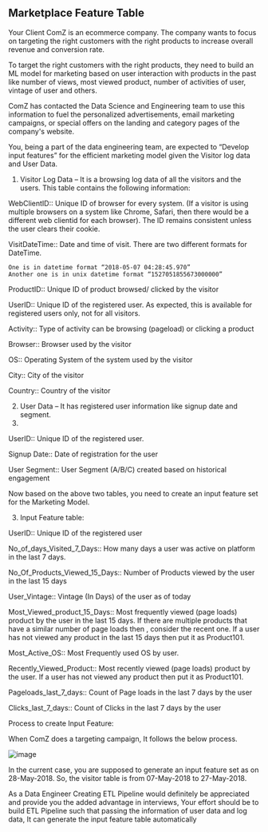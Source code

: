 ## Marketplace Feature Table 

Your Client ComZ is an ecommerce company. The company wants to focus on targeting the right customers  with the right products to increase overall revenue and conversion rate.

To target the right customers with the right products, they need to build an ML model for marketing based on user interaction with products in the past like number of views,  most viewed product, number of activities of user, vintage of user and others. 

ComZ has contacted the Data Science and Engineering team to use this information to fuel the personalized advertisements, email marketing campaigns, or special offers on the landing and category pages of the company's website.

You, being a part of the data engineering team, are expected to “Develop input features”  for the efficient marketing model given the Visitor log data and User Data.

1. Visitor Log Data – It is a browsing log data of all the visitors and the users. This table contains the following information:

WebClientID:: Unique ID of browser for every system. (If a visitor is using multiple browsers on a system like Chrome, Safari, then there would be a different web clientid for each browser). The ID remains consistent unless the user clears their cookie.

VisitDateTime:: Date and time of visit. There are two different formats for DateTime. 

    One is in datetime format “2018-05-07 04:28:45.970”
    Another one is in unix datetime format “1527051855673000000”

ProductID:: Unique ID of product browsed/ clicked by the visitor

UserID::  Unique ID of the registered user. As expected, this is available for registered users only, not for all visitors. 

Activity:: Type of activity can be browsing (pageload) or clicking a product

Browser:: Browser used by the visitor

OS:: Operating System of the system used by the visitor

City:: City of the visitor

Country:: Country of the visitor

2. User Data – It has registered user information like signup date and segment.
3. 
UserID:: Unique ID of the registered user.

Signup Date:: Date of registration for the user

User Segment:: User Segment (A/B/C) created based on historical engagement

Now based on the above two tables, you need to create an input feature set for the Marketing Model.

3. Input Feature table:

UserID:: Unique ID of the registered user

No_of_days_Visited_7_Days:: How many days a user was active on platform in the last 7 days.

No_Of_Products_Viewed_15_Days:: Number of Products viewed by the user in the last 15 days

User_Vintage:: Vintage (In Days) of the user as of today

Most_Viewed_product_15_Days:: Most frequently viewed (page loads) product by the user in the last 15 days. If there are multiple products that have a similar number of page loads then , consider the recent one. If a user has not viewed any product in the last 15 days then put it as Product101. 

Most_Active_OS:: Most Frequently used OS by user. 

Recently_Viewed_Product:: Most recently viewed (page loads) product by the user. If a user has not viewed any product then put it as Product101.

Pageloads_last_7_days:: Count of Page loads in the last 7 days by the user

Clicks_last_7_days:: Count of Clicks in the last 7 days  by the user

Process to create Input Feature:

When ComZ does a targeting campaign, It follows the below process. 

![image](https://user-images.githubusercontent.com/40719064/124359786-5d74d700-dc1e-11eb-8427-c9258780c1f5.png)

In the current case, you are supposed to generate an input feature set as on 28-May-2018. So, the visitor table is from 07-May-2018 to 27-May-2018.

As a Data Engineer Creating ETL Pipeline would definitely be appreciated and provide you the added advantage in interviews, Your effort should be to build ETL Pipeline such that passing the information of user data and log data, It can generate the input feature table automatically

